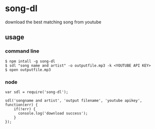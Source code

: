 # song-dl
download the best matching song from youtube


## usage

### command line

```
$ npm intall -g song-dl
$ sdl "song name and artist" -o outputfile.mp3 -k <YOUTUBE API KEY>
$ open outputfile.mp3
```

### node

```
var sdl = require('song-dl');

sdl('songname and artist', 'output filename', 'youtube apikey', function(err) {
    if(!err) {
      console.log('download success');
    }
});
```
